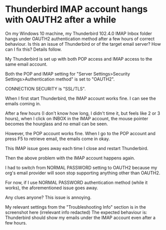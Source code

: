 
# Thunderbird IMAP account hangs with OAUTH2 after a while

On my Windows 10 machine, my Thunderbird 102.4.0 IMAP Inbox folder hangs under OAUTH2 authentication method after a few hours of correct behaviour.  Is this an issue of Thunderbird or of the target email server?  How can I fix this?
Details follow.

My Thunderbird is set up with both POP access and IMAP access to the same email account.

Both the POP and IMAP setting for "Server Settings>Security Settings>Authentication method" is set to "OAUTH2".

CONNECTION SECURITY is "SSL/TLS".

When I first start Thunderbird, the IMAP account works fine.  I can see the emails coming in.

After a few hours (I don't know how long, I didn't time it, but feels like 2 or 3 hours), when I click on INBOX in the IMAP account, the mouse pointer becomes the hourglass and no email can be seen.

However, the POP account works fine.  When I go to the POP account and press F5 to retrieve email, the emails come in okay.

This IMAP issue goes away each time I close and restart Thunderbird.

Then the above problem with the IMAP account happens again.

I had to switch from NORMAL PASSWORD setting to OAUTH2 because my org's email provider will soon stop supporting anything other than OAUTH2.

For now, if I use NORMAL PASSWORD authentication method (while it works), the aforementioned issue goes away.

Any clues anyone?  This issue is annoying.


My relevant settings from the "Troubleshooting Info" section is in the screenshot here
(irrelevant info redacted)
The expected behaviour is: Thunderbird should show my emails under the IMAP account even after a few hours.

        